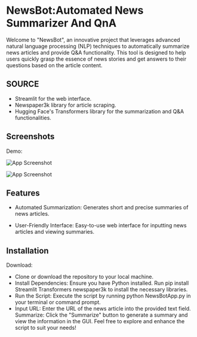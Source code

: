 
# NewsBot:Automated News Summarizer And QnA

 Welcome to "NewsBot", an innovative project that leverages advanced natural language processing (NLP) techniques to automatically summarize news articles and provide Q&A functionality. This tool is designed to help users quickly grasp the essence of news stories and get answers to their questions based on the article content. 


## SOURCE
*  Streamlit for the web interface.
* Newspaper3k library for article scraping.
* Hugging Face's Transformers library for the summarization and Q&A functionalities.
## Screenshots

Demo:



![App Screenshot](https://github.com/mehak-ui/NewsBot/assets/137998664/a6e6deb5-5834-4d5f-9620-5581ef14b32e)




![App Screenshot](https://github.com/mehak-ui/NewsBot/assets/137998664/f1298fd7-0a4e-48dc-9c8c-82a5b54d4289)





## Features


* Automated Summarization: Generates short and precise summaries of news articles.

- User-Friendly Interface: Easy-to-use web interface for inputting news articles and viewing summaries.
## Installation

Download:
*  Clone or download the repository to your local machine.
*  Install Dependencies: Ensure you have Python installed. Run pip install Streamlit Transformers newspaper3k to install the necessary libraries.
*  Run the Script: Execute the script by running python NewsBotApp.py in your terminal or command prompt.
*  Input URL: Enter the URL of the news article into the provided text field. Summarize: Click the "Summarize" button to generate a summary and view the information in the GUI. 
Feel free to explore and enhance the script to suit your needs!